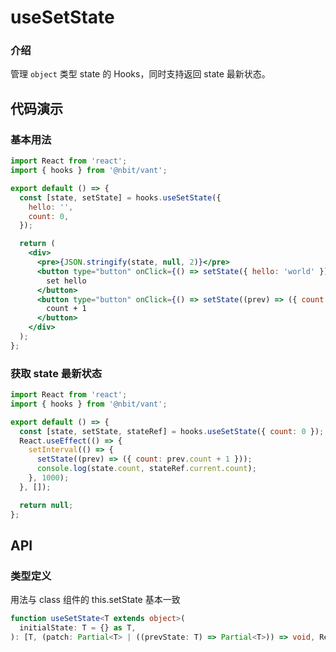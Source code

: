 # useSetState

### 介绍

管理 `object` 类型 state 的 Hooks，同时支持返回 state 最新状态。

## 代码演示

### 基本用法

```jsx | pure
import React from 'react';
import { hooks } from '@nbit/vant';

export default () => {
  const [state, setState] = hooks.useSetState({
    hello: '',
    count: 0,
  });

  return (
    <div>
      <pre>{JSON.stringify(state, null, 2)}</pre>
      <button type="button" onClick={() => setState({ hello: 'world' })}>
        set hello
      </button>
      <button type="button" onClick={() => setState((prev) => ({ count: prev.count + 1 }))}>
        count + 1
      </button>
    </div>
  );
};
```

### 获取 state 最新状态

```jsx | pure
import React from 'react';
import { hooks } from '@nbit/vant';

export default () => {
  const [state, setState, stateRef] = hooks.useSetState({ count: 0 });
  React.useEffect(() => {
    setInterval(() => {
      setState((prev) => ({ count: prev.count + 1 }));
      console.log(state.count, stateRef.current.count);
    }, 1000);
  }, []);

  return null;
};
```

## API

### 类型定义

用法与 class 组件的 this.setState 基本一致

```ts
function useSetState<T extends object>(
  initialState: T = {} as T,
): [T, (patch: Partial<T> | ((prevState: T) => Partial<T>)) => void, React.MutableRefObject<T>];
```
